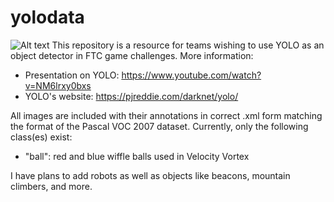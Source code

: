 # yolodata
![Alt text](/balls.jpg?raw=true "Using YOLO to detect wiffle balls")
This repository is a resource for teams wishing to use YOLO as an object detector in FTC game challenges.
More information:
* Presentation on YOLO: https://www.youtube.com/watch?v=NM6lrxy0bxs
* YOLO's website: https://pjreddie.com/darknet/yolo/

All images are included with their annotations in correct .xml form matching the format of the Pascal VOC 2007 dataset. Currently, only the following class(es) exist:
* "ball": red and blue wiffle balls used in Velocity Vortex

I have plans to add robots as well as objects like beacons, mountain climbers, and more.
